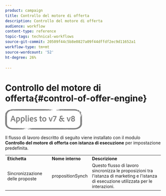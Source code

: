 ```yaml
---
product: campaign
title: Controllo del motore di offerta
description: Controllo del motore di offerta
audience: workflow
content-type: reference
topic-tags: technical-workflows
source-git-commit: 20509f44c5b8e0827a09f44dffdf2ec9d11652a1
workflow-type: tm+mt
source-wordcount: '52'
ht-degree: 26%

---
```



# Controllo del motore di offerta{#control-of-offer-engine}

![](../../assets/common.svg)

Il flusso di lavoro descritto di seguito viene installato con il modulo **Controllo del motore di offerta con istanza di esecuzione** per impostazione predefinita.

<table> 
 <tbody> 
  <tr> 
   <td> <strong>Etichetta</strong><br /> </td> 
   <td> <strong>Nome interno</strong><br /> </td> 
   <td> <strong>Descrizione</strong><br /> </td> 
  </tr> 
  <tr> 
   <td> <span class="uicontrol">Sincronizzazione delle proposte</span> <br /> </td> 
   <td> <span class="uicontrol">propositionSynch</span> <br /> </td> 
   <td> Questo flusso di lavoro sincronizza le proposizioni tra l'istanza di marketing e l'istanza di esecuzione utilizzata per le interazioni.<br /> </td> 
  </tr> 
 </tbody> 
</table>

